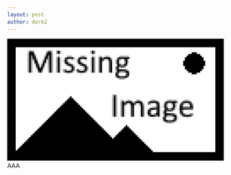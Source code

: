 ```yaml
---
layout: post
author: dork2
---
```

<img src="./assets/missing_image.png" alt="image goes here">
AAA
